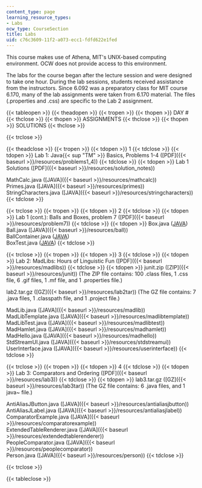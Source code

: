 ```yaml
---
content_type: page
learning_resource_types:
- Labs
ocw_type: CourseSection
title: Labs
uid: c76c3609-11f2-a073-ecc1-fdfd622e1fed
---
```


This course makes use of Athena, MIT's UNIX-based computing environment. OCW does not provide access to this environment.

The labs for the course began after the lecture session and were designed to take one hour. During the lab sessions, students received assistance from the instructors. Since 6.092 was a preparatory class for MIT course 6.170, many of the lab assignments were taken from 6.170 material. The files (.properties and .css) are specific to the Lab 2 assignment.

{{< tableopen >}}
{{< theadopen >}}
{{< tropen >}}
{{< thopen >}}
DAY #
{{< thclose >}}
{{< thopen >}}
ASSIGNMENTS
{{< thclose >}}
{{< thopen >}}
SOLUTIONS
{{< thclose >}}

{{< trclose >}}

{{< theadclose >}}
{{< tropen >}}
{{< tdopen >}}
1
{{< tdclose >}}
{{< tdopen >}}
Lab 1: Java{{< sup "TM" >}} Basics, Problems 1-4 ([PDF]({{< baseurl >}}/resources/problems1_4))
{{< tdclose >}}
{{< tdopen >}}
Lab 1 Solutions ([PDF]({{< baseurl >}}/resources/solution_notes))  
  
MathCalc.java ([JAVA]({{< baseurl >}}/resources/mathcalc))  
Primes.java ([JAVA]({{< baseurl >}}/resources/primes))  
StringCharacters.java ([JAVA]({{< baseurl >}}/resources/stringcharacters))
{{< tdclose >}}

{{< trclose >}}
{{< tropen >}}
{{< tdopen >}}
2
{{< tdclose >}}
{{< tdopen >}}
Lab 1 (cont.): Balls and Boxes, problem 7 ([PDF]({{< baseurl >}}/resources/problem7))
{{< tdclose >}}
{{< tdopen >}}
Box.java ([JAVA](/courses/electrical-engineering-and-computer-science/6-092-java-preparation-for-6-170-january-iap-2006/labs/Box.java))  
Ball.java ([JAVA]({{< baseurl >}}/resources/ball))  
BallContainer.java ([JAVA](/courses/electrical-engineering-and-computer-science/6-092-java-preparation-for-6-170-january-iap-2006/labs/BallContainer.java))  
BoxTest.java ([JAVA](/courses/electrical-engineering-and-computer-science/6-092-java-preparation-for-6-170-january-iap-2006/labs/BoxTest.java))
{{< tdclose >}}

{{< trclose >}}
{{< tropen >}}
{{< tdopen >}}
3
{{< tdclose >}}
{{< tdopen >}}
Lab 2: MadLibs: Hours of Linguistic Fun ([PDF]({{< baseurl >}}/resources/madlibs))
{{< tdclose >}}
{{< tdopen >}}
junit.zip ([ZIP]({{< baseurl >}}/resources/junit)) (The ZIP file contains: 100 .class files, 1 .css file, 6 .gif files, 1 .mf file, and 1 .properties file.)  
  
lab2.tar.gz ([GZ]({{< baseurl >}}/resources/lab2tar)) (The GZ file contains: 7 .java files, 1 .classpath file, and 1 .project file.)  
  
MadLib.java ([JAVA]({{< baseurl >}}/resources/madlib))  
MadLibTemplate.java ([JAVA]({{< baseurl >}}/resources/madlibtemplate))  
MadLibTest.java ([JAVA]({{< baseurl >}}/resources/madlibtest))  
MadHamlet.java ([JAVA]({{< baseurl >}}/resources/madhamlet))  
MadHello.java ([JAVA]({{< baseurl >}}/resources/madhello))  
StdStreamUI.java ([JAVA]({{< baseurl >}}/resources/stdstreamui))  
UserInterface.java ([JAVA]({{< baseurl >}}/resources/userinterface))
{{< tdclose >}}

{{< trclose >}}
{{< tropen >}}
{{< tdopen >}}
4
{{< tdclose >}}
{{< tdopen >}}
Lab 3: Comparators and Ordering ([PDF]({{< baseurl >}}/resources/lab3))
{{< tdclose >}}
{{< tdopen >}}
lab3.tar.gz ([GZ]({{< baseurl >}}/resources/lab3tar)) (The GZ file contains: 6 .java files, and 1 java~ file.)  
  
AntiAliasJButton.java ([JAVA]({{< baseurl >}}/resources/antialiasjbutton))  
AntiAliasJLabel.java ([JAVA]({{< baseurl >}}/resources/antialiasjlabel))  
ComparatorExample.java ([JAVA]({{< baseurl >}}/resources/comparatorexample))  
ExtendedTableRenderer.java ([JAVA]({{< baseurl >}}/resources/extendedtablerenderer))  
PeopleComparator.java ([JAVA]({{< baseurl >}}/resources/peoplecomparator))  
Person.java ([JAVA]({{< baseurl >}}/resources/person))
{{< tdclose >}}

{{< trclose >}}

{{< tableclose >}}